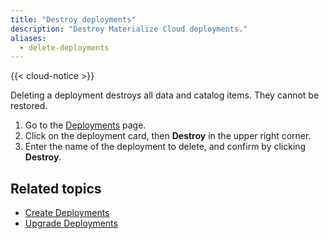 ```yaml
---
title: "Destroy deployments"
description: "Destroy Materialize Cloud deployments."
aliases:
  - delete-deployments
---
```


{{< cloud-notice >}}

Deleting a deployment destroys all data and catalog items. They cannot be restored.

1. Go to the [Deployments](https://cloud.materialize.com/deployments) page.
2. Click on the deployment card, then **Destroy** in the upper right corner.
3. Enter the name of the deployment to delete, and confirm by clicking **Destroy**.

## Related topics

* [Create Deployments](../create-deployments)
* [Upgrade Deployments](../upgrade-deployments)

